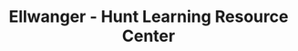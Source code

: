 ---
layout: repo
title: "Ellwanger - Hunt Learning Resource Center"
id: 10920
permalink: repos/10920/
---